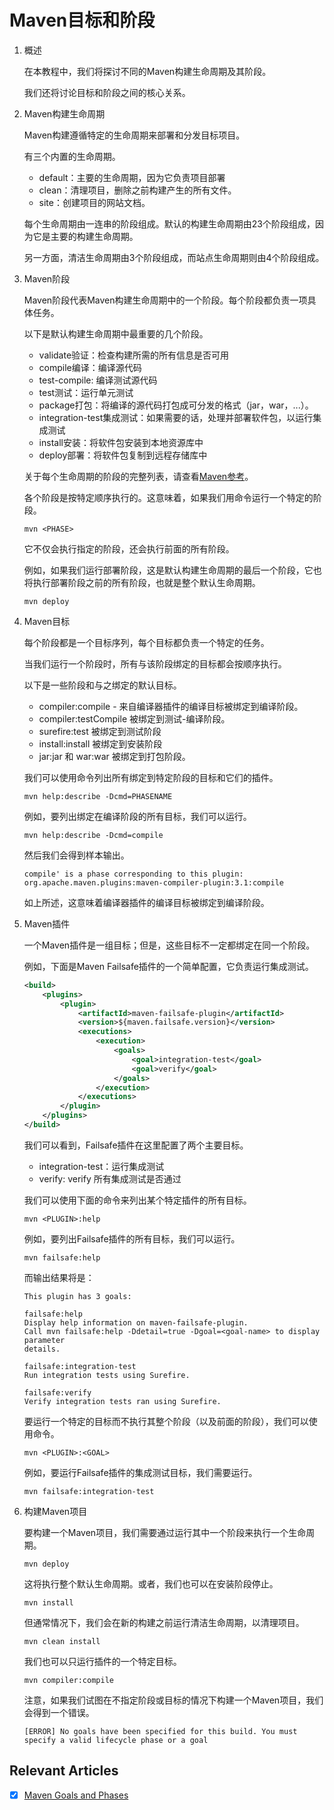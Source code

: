 # Maven目标和阶段

1. 概述

    在本教程中，我们将探讨不同的Maven构建生命周期及其阶段。

    我们还将讨论目标和阶段之间的核心关系。

2. Maven构建生命周期

    Maven构建遵循特定的生命周期来部署和分发目标项目。

    有三个内置的生命周期。

    - default：主要的生命周期，因为它负责项目部署
    - clean：清理项目，删除之前构建产生的所有文件。
    - site：创建项目的网站文档。

    每个生命周期由一连串的阶段组成。默认的构建生命周期由23个阶段组成，因为它是主要的构建生命周期。

    另一方面，清洁生命周期由3个阶段组成，而站点生命周期则由4个阶段组成。

3. Maven阶段

    Maven阶段代表Maven构建生命周期中的一个阶段。每个阶段都负责一项具体任务。

    以下是默认构建生命周期中最重要的几个阶段。

    - validate验证：检查构建所需的所有信息是否可用
    - compile编译：编译源代码
    - test-compile: 编译测试源代码
    - test测试：运行单元测试
    - package打包：将编译的源代码打包成可分发的格式（jar，war，...）。
    - integration-test集成测试：如果需要的话，处理并部署软件包，以运行集成测试
    - install安装：将软件包安装到本地资源库中
    - deploy部署：将软件包复制到远程存储库中

    关于每个生命周期的阶段的完整列表，请查看[Maven参考](https://maven.apache.org/guides/introduction/introduction-to-the-lifecycle.html#Lifecycle_Reference)。

    各个阶段是按特定顺序执行的。这意味着，如果我们用命令运行一个特定的阶段。

    `mvn <PHASE>`

    它不仅会执行指定的阶段，还会执行前面的所有阶段。

    例如，如果我们运行部署阶段，这是默认构建生命周期的最后一个阶段，它也将执行部署阶段之前的所有阶段，也就是整个默认生命周期。

    `mvn deploy`

4. Maven目标

    每个阶段都是一个目标序列，每个目标都负责一个特定的任务。

    当我们运行一个阶段时，所有与该阶段绑定的目标都会按顺序执行。

    以下是一些阶段和与之绑定的默认目标。

    - compiler:compile - 来自编译器插件的编译目标被绑定到编译阶段。
    - compiler:testCompile 被绑定到测试-编译阶段。
    - surefire:test 被绑定到测试阶段
    - install:install 被绑定到安装阶段
    - jar:jar 和 war:war 被绑定到打包阶段。

    我们可以使用命令列出所有绑定到特定阶段的目标和它们的插件。

    `mvn help:describe -Dcmd=PHASENAME`

    例如，要列出绑定在编译阶段的所有目标，我们可以运行。

    `mvn help:describe -Dcmd=compile`

    然后我们会得到样本输出。

    ```log
    compile' is a phase corresponding to this plugin:
    org.apache.maven.plugins:maven-compiler-plugin:3.1:compile
    ```

    如上所述，这意味着编译器插件的编译目标被绑定到编译阶段。

5. Maven插件

    一个Maven插件是一组目标；但是，这些目标不一定都绑定在同一个阶段。

    例如，下面是Maven Failsafe插件的一个简单配置，它负责运行集成测试。

    ```xml
    <build>
        <plugins>
            <plugin>
                <artifactId>maven-failsafe-plugin</artifactId>
                <version>${maven.failsafe.version}</version>
                <executions>
                    <execution>
                        <goals>
                            <goal>integration-test</goal>
                            <goal>verify</goal>
                        </goals>
                    </execution>
                </executions>
            </plugin>
        </plugins>
    </build>
    ```

    我们可以看到，Failsafe插件在这里配置了两个主要目标。

    - integration-test：运行集成测试
    - verify: verify 所有集成测试是否通过

    我们可以使用下面的命令来列出某个特定插件的所有目标。

    `mvn <PLUGIN>:help`

    例如，要列出Failsafe插件的所有目标，我们可以运行。

    `mvn failsafe:help`

    而输出结果将是：

    ```log
    This plugin has 3 goals:

    failsafe:help
    Display help information on maven-failsafe-plugin.
    Call mvn failsafe:help -Ddetail=true -Dgoal=<goal-name> to display parameter
    details.

    failsafe:integration-test
    Run integration tests using Surefire.

    failsafe:verify
    Verify integration tests ran using Surefire.
    ```

    要运行一个特定的目标而不执行其整个阶段（以及前面的阶段），我们可以使用命令。

    `mvn <PLUGIN>:<GOAL>`

    例如，要运行Failsafe插件的集成测试目标，我们需要运行。

    `mvn failsafe:integration-test`

6. 构建Maven项目

    要构建一个Maven项目，我们需要通过运行其中一个阶段来执行一个生命周期。

    `mvn deploy`

    这将执行整个默认生命周期。或者，我们也可以在安装阶段停止。

    `mvn install`

    但通常情况下，我们会在新的构建之前运行清洁生命周期，以清理项目。

    `mvn clean install`

    我们也可以只运行插件的一个特定目标。

    `mvn compiler:compile`

    注意，如果我们试图在不指定阶段或目标的情况下构建一个Maven项目，我们会得到一个错误。

    `[ERROR] No goals have been specified for this build. You must specify a valid lifecycle phase or a goal`

## Relevant Articles

- [x] [Maven Goals and Phases](https://www.baeldung.com/maven-goals-phases)
